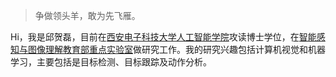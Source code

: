 > 争做领头羊，敢为先飞雁。

Hi，我是邱贺磊，目前在[西安电子科技大学人工智能学院](http://sai.xidian.edu.cn)攻读博士学位，在[智能感知与图像理解教育部重点实验室](http://see.xidian.edu.cn/iiip)做研究工作。我的研究兴趣包括计算机视觉和机器学习，主要包括是目标检测、目标跟踪及动作分析。
                  